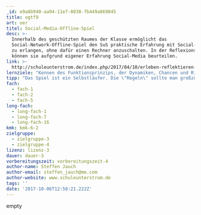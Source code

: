```yaml
---
_id: e9a8b940-aa94-11e7-8038-fb449a869845
title: ogtf9
art: oer
titel: Social-Media-Offline-Spiel
desc: >-
  Innerhalb des geschützten Raumes der Klasse ermöglicht das
  Social-Network-Offline-Spiel den SuS praktische Erfahrung mit Social-Networks
  zu erlangen, ohne dafür einen Rechner anzuschalten. In der Reflexionsphase
  können sie aufgrund eigener Erfahrung Social-Media beurteilen.
link: >-
  http://schuleunterstrom.de/index.php/2017/04/10/erleben-reflektieren-beurteilen-das-social-network-offline-spiel/
lernziele: "Kennen des Funktionsprinzips, der Dynamiken, Chancen und Risiken von Sozialen Netzwerken. \r\nErfahrung des \"Stresses\" die eine intensive Nutzung mit sich bringt. \r\nBeurteilung von Social-Media auf Grunde eigener Erfahrungen."
tipp: "Das Spiel ist ein Selbstläufer. Die \"Regeln\" sollte man großzügig auslegen. \r\nSofern möglich empfiehlt es sich, dass SuS und Eltern zusammen z.B. in einem Elternabend \"spielen\".\r\nMaterial: Papier, viele Post-its und Klebepunkte."
fach:
  - fach-1
  - fach-2
  - fach-5
long-fach:
  - long-fach-1
  - long-fach-7
  - long-fach-16
kmk: kmk-6-2
zielgruppe:
  - zielgruppe-3
  - zielgruppe-4
lizenz: lizenz-3
dauer: dauer-3
vorbereitungszeit: vorbereitungszeit-4
author-name: Steffen Jauch
author-email: steffen_jauch@me.com
author-website: www.schuleunterstrom.de
tags: ''
date: '2017-10-06T12:50:21.222Z'
---
```

empty

